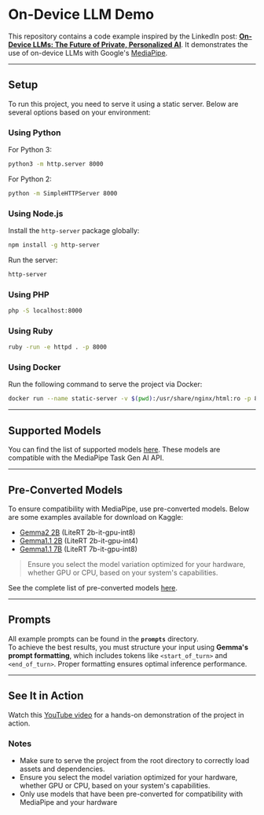 # On-Device LLM Demo

This repository contains a code example inspired by the LinkedIn post: **[On-Device LLMs: The Future of Private, Personalized AI](#)**. It demonstrates the use of on-device LLMs with Google's [MediaPipe](https://ai.google.dev/edge/mediapipe/solutions/guide).

---

## Setup

To run this project, you need to serve it using a static server. Below are several options based on your environment:

### Using Python

For Python 3:

```bash
python3 -m http.server 8000
```

For Python 2:

```bash
python -m SimpleHTTPServer 8000
```

### Using Node.js

Install the `http-server` package globally:

```bash
npm install -g http-server
```

Run the server:

```bash
http-server
```

### Using PHP

```bash
php -S localhost:8000
```

### Using Ruby

```bash
ruby -run -e httpd . -p 8000
```

### Using Docker

Run the following command to serve the project via Docker:

```bash
docker run --name static-server -v $(pwd):/usr/share/nginx/html:ro -p 8080:80 nginx
```

---

## Supported Models

You can find the list of supported models [here](https://ai.google.dev/edge/mediapipe/solutions/genai/llm_inference/index?_gl#models). These models are compatible with the MediaPipe Task Gen AI API.

---

## Pre-Converted Models

To ensure compatibility with MediaPipe, use pre-converted models. Below are some examples available for download on Kaggle:

- [Gemma2 2B](https://www.kaggle.com/models/google/gemma-2/tfLite/gemma2-2b-it-gpu-int8) (LiteRT 2b-it-gpu-int8)
- [Gemma1.1 2B](https://www.kaggle.com/models/google/gemma/tfLite/gemma-1.1-2b-it-gpu-int4) (LiteRT 2b-it-gpu-int4)
- [Gemma1.1 7B](https://www.kaggle.com/models/google/gemma/tfLite/gemma-1.1-2b-it-gpu-int4) (LiteRT 7b-it-gpu-int8)

> Ensure you select the model variation optimized for your hardware, whether GPU or CPU, based on your system's capabilities.

See the complete list of pre-converted models [here](https://ai.google.dev/edge/mediapipe/solutions/genai/llm_inference/index#pre-converted-models).

---

## **Prompts**

All example prompts can be found in the **`prompts`** directory.  
To achieve the best results, you must structure your input using **Gemma's prompt formatting**, which includes tokens like `<start_of_turn>` and `<end_of_turn>`. Proper formatting ensures optimal inference performance.

---

## See It in Action

Watch this [YouTube video](https://youtu.be/qyqDejEIO5U) for a hands-on demonstration of the project in action.

### Notes

- Make sure to serve the project from the root directory to correctly load assets and dependencies.
- Ensure you select the model variation optimized for your hardware, whether GPU or CPU, based on your system's capabilities.
- Only use models that have been pre-converted for compatibility with MediaPipe and your hardware
